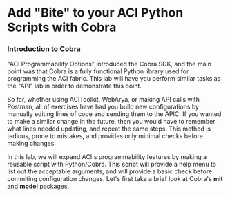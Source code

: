 # Add "Bite" to your ACI Python Scripts with Cobra

### Introduction to Cobra
"ACI Programmability Options" introduced the Cobra SDK, and the main point was that Cobra is a fully functional Python library used for programming the ACI fabric. This lab will have you perform similar tasks as the "API" lab in order to demonstrate this point.

So far, whether using ACIToolkit, WebArya, or making API calls with Postman, all of exercises have had you build new configurations by manually editing lines of code and sending them to the APIC. If you wanted to make a similar change in the future, then you would have to remember what lines needed updating, and repeat the same steps. This method is tedious, prone to mistakes, and provides only minimal checks before making changes.

In this lab, we will expand ACI's programmability features by making a reusable script with Python/Cobra. This script will provide a help menu to list out the acceptable arguments, and will provide a basic check before commiting configuration changes. Let's first take a brief look at Cobra's **mit** and **model** packages.